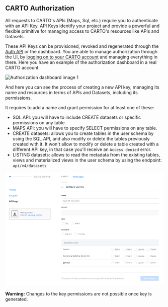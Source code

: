 ## CARTO Authorization 

All requests to CARTO's APIs (Maps, Sql, etc.) require you to authenticate with an API Key.
API Keys identify your project and provide a powerful and flexible primitive for managing access to CARTO's resources like APIs and Datasets.

These API Keys can be provisioned, revoked and regenerated through the [Auth API]({{site.authapi_docs}}/reference/) or the dashboard. You are able to manage authorization through the UI, by [logging on to your CARTO account](https://carto.com) and managing everything in there. Here you have an example of the authorization dashboard in a real CARTO account.

![Authorization dashboard image 1](../img/capture-dashboard-auth.png)

And here you can see the process of creating a new API key, managing its name and resources in terms of APIs and Datasets, including its permissions.

It requires to add a name and grant permission for at least one of these: 
* SQL API: you will have to include CREATE datasets or specific permissions on any table.
* MAPS API: you will have to specify SELECT permissions on any table.
* CREATE datasets: allows you to create tables in the user schema by using the SQL API, and also modify or delete the tables previously created with it. It won't allow to modify or delete a table created with a different API key, in that case you'll receive an `Access denied` error.
* LISTING datasets: allows to read the metadata from the existing tables, views and materialized views in the user schema by using the endpoint: `api/v4/datasets`

![Authorization dashboard image 2](../img/capture-auth-new-apikey.png)

**Warning:** Changes to the key permissions are not possible once key is generated.
